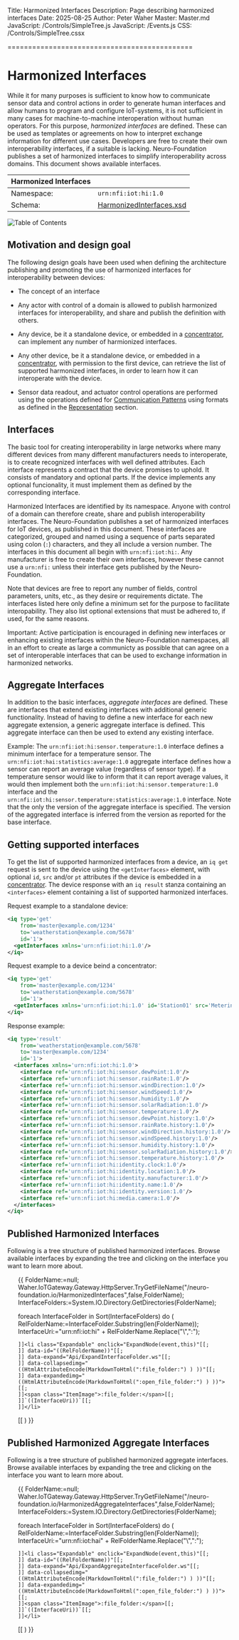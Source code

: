 ﻿Title: Harmonized Interfaces
Description: Page describing harmonized interfaces
Date: 2025-08-25
Author: Peter Waher
Master: Master.md
JavaScript: /Controls/SimpleTree.js
JavaScript: /Events.js
CSS: /Controls/SimpleTree.cssx

=============================================

Harmonized Interfaces
========================

While it for many purposes is sufficient to know how to communicate sensor data and control
actions in order to generate human interfaces and allow humans to program and configure 
IoT-systems, it is not sufficient in many cases for machine-to-machine interoperation without
human operators. For this purpose, *harmonized interfaces* are defined. These can be used as
templates or agreements on how to interpret exchange information for different use cases. 
Developers are free to create their own interoperability interfaces, if a suitable is lacking.
Neuro-Foundation publishes a set of harmonized interfaces to simplify interoperability across 
domains. This document shows available interfaces.

| Harmonized Interfaces                                                      ||
| -------------|--------------------------------------------------------------|
| Namespace:   | `urn:nfi:iot:hi:1.0`                                         |
| Schema:      | [HarmonizedInterfaces.xsd](Schemas/HarmonizedInterfaces.xsd) |

![Table of Contents](toc)

Motivation and design goal
----------------------------

The following design goals have been used when defining the architecture publishing and
promoting the use of harmonized interfaces for interoperability between devices:

* The concept of an interface

* Any actor with control of a domain is allowed to publish harmonized interfaces for
interoperability, and share and publish the definition with others.

* Any device, be it a standalone device, or embedded in a [concentrator](/Concentrator.md), can 
implement any number of harmionized interfaces.

* Any other device, be it a standalone device, or embedded in a [concentrator](/Concentrator.md), 
with  permission to the first device, can retrieve the list of supported harmonized interfaces, 
in order to learn how it can interoperate with the device.

* Sensor data readout, and actuator control operations are performed using the operations
defined for [Communication Patterns](/Index.md#communicationPatterns) using formats as defined
in the [Representation](https://neuro-foundation.io/Index.md#representation) section.

Interfaces
-------------

The basic tool for creating interoperability in large networks where many different devices from 
many different manufacturers needs to interoperate, is to create recognized interfaces with well 
defined attributes. Each interface represents a contract that the device promises to uphold. It 
consists of mandatory and optional parts. If the device implements any optional funcionality, it 
must implement them as defined by the corresponding interface.

Harmonized Interfaces are identified by its namespace. Anyone with control of a domain can 
therefore create, share and publish interoperability interfaces. The Neuro-Foundation publishes
a set of harmonized interfaces for IoT devices, as published in this document. These interfaces
are categorized, grouped and named using a sequence of parts separated using colon (`:`) 
characters, and they all include a version number. The interfaces in this document all begin 
with `urn:nfi:iot:hi:`. Any manufacturer is free to create their own interfaces, however these 
cannot use a `urn:nfi:` unless their interface gets published by the Neuro-Foundation.

Note that devices are free to report any number of fields, control parameters, units, etc., as 
they desire or requirements dictate. The interfaces listed here only define a minimum set for
the purpose to facilitate interopability. They also list optional extensions that must be 
adhered to, if used, for the same reasons.

Important: Active participation is encouraged in defining new interfaces or enhancing existing 
interfaces within the Neuro-Foundation namespaces, all in an effort to create as large a 
communicty as possible that can agree on a set of interoperable interfaces that can be used to 
exchange information in harmonized networks.

Aggregate Interfaces
-----------------------

In addition to the basic interfaces, *aggregate interfaces* are defined. These are interfaces
that extend existing interfaces with additional generic functionality. Instead of having to
define a new interface for each new aggregate extension, a generic aggregate interface is defined.
This aggregate interface can then be used to extend any existing interface.

Example: The `urn:nfi:iot:hi:sensor.temperature:1.0` interface defines a minimum interface for
a temperature sensor. The `urn:nfi:iot:hai:statistics:average:1.0` aggregate interface defines how 
a sensor can report an average value (regardless of sensor type). If a temperature sensor would
like to inform that it can report average values, it would then implement both the
`urn:nfi:iot:hi:sensor.temperature:1.0` interface and the 
`urn:nfi:iot:hi:sensor.temperature:statistics:average:1.0` interface. Note that the only the version of
the aggregate interface is specified. The version of the aggregated interface is inferred from
the version as reported for the base interface.


Getting supported interfaces
-------------------------------

To get the list of supported harmonized interfaces from a device, an `iq get` request is sent
to the device using the `<getInterfaces>` element, with optional `id`, `src` and/or `pt` 
attributes if the device is embedded in a [concentrator](/Concentrator.md). The device response 
with an `iq result` stanza containing an `<interfaces>` element containing a list of supported 
harmonized interfaces.

Request example to a standalone device:

```xml
<iq type='get'
    from='master@example.com/1234'
    to='weatherstation@example.com/5678'
    id='1'>
  <getInterfaces xmlns='urn:nfi:iot:hi:1.0'/>
</iq>
```

Request example to a device beind a concentrator:

```xml
<iq type='get'
    from='master@example.com/1234'
    to='weatherstation@example.com/5678'
    id='1'>
  <getInterfaces xmlns='urn:nfi:iot:hi:1.0' id='Station01' src='MeteringTopology'/>
</iq>
```

Response example:

```xml
<iq type='result'
    from='weatherstation@example.com/5678'
    to='master@example.com/1234'
    id='1'>
  <interfaces xmlns='urn:nfi:iot:hi:1.0'>
    <interface ref='urn:nfi:iot:hi:sensor.dewPoint:1.0'/>
    <interface ref='urn:nfi:iot:hi:sensor.rainRate:1.0'/>
    <interface ref='urn:nfi:iot:hi:sensor.windDirection:1.0'/>
    <interface ref='urn:nfi:iot:hi:sensor.windSpeed:1.0'/>
    <interface ref='urn:nfi:iot:hi:sensor.humidity:1.0'/>
    <interface ref='urn:nfi:iot:hi:sensor.solarRadiation:1.0'/>
    <interface ref='urn:nfi:iot:hi:sensor.temperature:1.0'/>
    <interface ref='urn:nfi:iot:hi:sensor.dewPoint.history:1.0'/>
    <interface ref='urn:nfi:iot:hi:sensor.rainRate.history:1.0'/>
    <interface ref='urn:nfi:iot:hi:sensor.windDirection.history:1.0'/>
    <interface ref='urn:nfi:iot:hi:sensor.windSpeed.history:1.0'/>
    <interface ref='urn:nfi:iot:hi:sensor.humidity.history:1.0'/>
    <interface ref='urn:nfi:iot:hi:sensor.solarRadiation.history:1.0'/>
    <interface ref='urn:nfi:iot:hi:sensor.temperature.history:1.0'/>
    <interface ref='urn:nfi:iot:hi:identity.clock:1.0'/>
    <interface ref='urn:nfi:iot:hi:identity.location:1.0'/>
    <interface ref='urn:nfi:iot:hi:identity.manufacturer:1.0'/>
    <interface ref='urn:nfi:iot:hi:identity.name:1.0'/>
    <interface ref='urn:nfi:iot:hi:identity.version:1.0'/>
    <interface ref='urn:nfi:iot:hi:media.camera:1.0'/>
  </interfaces>
</iq>
```

Published Harmonized Interfaces
----------------------------------

Following is a tree structure of published harmonized interfaces. Browse available interfaces
by expanding the tree and clicking on the interface you want to learn more about.

<ul class="HarmonizedInterfaceTree">
{{
FolderName:=null;
Waher.IoTGateway.Gateway.HttpServer.TryGetFileName("/neuro-foundation.io/HarmonizedInterfaces",false,FolderName);
InterfaceFolders:=System.IO.Directory.GetDirectories(FolderName);

foreach InterfaceFolder in Sort(InterfaceFolders) do
(
    RelFolderName:=InterfaceFolder.Substring(len(FolderName));
    InterfaceUri:="urn:nfi:iot:hi" + RelFolderName.Replace("\\",":");
	
    ]]<li class="Expandable" onclick="ExpandNode(event,this)"[[;
    ]] data-id="((RelFolderName))"[[;
    ]] data-expand="Api/ExpandInterfaceFolder.ws"[[;
    ]] data-collapsedimg="((HtmlAttributeEncode(MarkdownToHtml(":file_folder:") ) ))"[[;
    ]] data-expandedimg="((HtmlAttributeEncode(MarkdownToHtml(":open_file_folder:") ) ))">[[;
    ]]<span class="ItemImage">:file_folder:</span>[[;
    ]]`((InterfaceUri))`[[;
    ]]</li>
[[
)
}}
</ul>

Published Harmonized Aggregate Interfaces
--------------------------------------------

Following is a tree structure of published harmonized aggregate interfaces. Browse available 
interfaces by expanding the tree and clicking on the interface you want to learn more about.

<ul class="HarmonizedAggregateInterfaceTree">
{{
FolderName:=null;
Waher.IoTGateway.Gateway.HttpServer.TryGetFileName("/neuro-foundation.io/HarmonizedAggregateInterfaces",false,FolderName);
InterfaceFolders:=System.IO.Directory.GetDirectories(FolderName);

foreach InterfaceFolder in Sort(InterfaceFolders) do
(
    RelFolderName:=InterfaceFolder.Substring(len(FolderName));
    InterfaceUri:="urn:nfi:iot:hai" + RelFolderName.Replace("\\",":");
	
    ]]<li class="Expandable" onclick="ExpandNode(event,this)"[[;
    ]] data-id="((RelFolderName))"[[;
    ]] data-expand="Api/ExpandAggregateInterfaceFolder.ws"[[;
    ]] data-collapsedimg="((HtmlAttributeEncode(MarkdownToHtml(":file_folder:") ) ))"[[;
    ]] data-expandedimg="((HtmlAttributeEncode(MarkdownToHtml(":open_file_folder:") ) ))">[[;
    ]]<span class="ItemImage">:file_folder:</span>[[;
    ]]`((InterfaceUri))`[[;
    ]]</li>
[[
)
}}
</ul>
